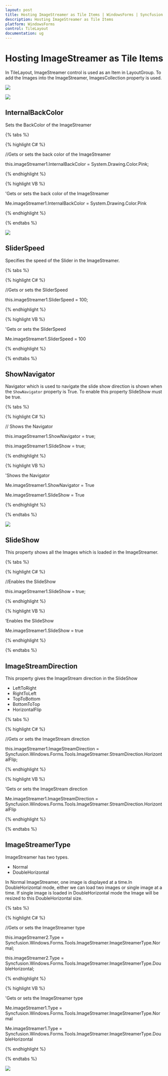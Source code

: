 ```yaml
---
layout: post
title: Hosting ImageStreamer as Tile Items | WindowsForms | Syncfusion
description: Hosting ImageStreamer as Tile Items
platform: WindowsForms
control: TileLayout 
documentation: ug
---
```


# Hosting ImageStreamer as Tile Items

In TileLayout, ImageStreamer control is used as an Item in LayoutGroup. To add the Images into the ImageStreamer, ImagesCollection property is used.

![](HostingImageStreamerasItems_images/ImagesCollection.png)

![](HostingImageStreamerasItems_images/ImagesCollection1.png)


## InternalBackColor

Sets the BackColor of the ImageStreamer

{% tabs %}

{% highlight C# %}

//Gets or sets the back color of the ImageStreamer

this.imageStreamer1.InternalBackColor = System.Drawing.Color.Pink;

{% endhighlight %}


{% highlight VB %}

'Gets or sets the back color of the ImageStreamer

 Me.imageStreamer1.InternalBackColor = System.Drawing.Color.Pink
 
{% endhighlight %}

{% endtabs %}


![](HostingImageStreamerasItems_images/ImageStreamerColor.png)


## SliderSpeed

Specifies the speed of the Slider in the ImageStreamer.

{% tabs %}

{% highlight C# %}

//Gets or sets the SliderSpeed

this.imageStreamer1.SliderSpeed = 100;

{% endhighlight %}


{% highlight VB %}

 'Gets or sets the SliderSpeed
 
 Me.imageStreamer1.SliderSpeed = 100
 
{% endhighlight %}

{% endtabs %}


## ShowNavigator

Navigator which is used to navigate the slide show direction is shown when the `ShowNavigator` property is True. To enable this property SlideShow must be true. 

{% tabs %}

{% highlight C# %}

// Shows the Navigator

this.imageStreamer1.ShowNavigator = true;

this.imageStreamer1.SlideShow = true;

{% endhighlight %}

{% highlight VB %}

'Shows the Navigator

 Me.imageStreamer1.ShowNavigator = True
 
 Me.imageStreamer1.SlideShow = True
 
{% endhighlight %}

{% endtabs %}

![](HostingImageStreamerasItems_images/Navigator.png)

## SlideShow

This property shows all the Images which is loaded in the ImageStreamer.

{% tabs %}

{% highlight C# %}

//Enables the SlideShow

this.imageStreamer1.SlideShow = true;

{% endhighlight %}

{% highlight VB %}

‘Enables the SlideShow

Me.imageStreamer1.SlideShow = true
 
{% endhighlight %}

{% endtabs %}

## ImageStreamDirection

This property gives the ImageStream direction in the SlideShow

* LeftToRight
* RightToLeft
* TopToBottom
* BottomToTop
* HorizontalFlip

{% tabs %}

{% highlight C# %}

//Gets or sets the ImageStream direction

this.imageStreamer1.ImageStreamDirection = Syncfusion.Windows.Forms.Tools.ImageStreamer.StreamDirection.HorizontalFlip;

{% endhighlight %}

{% highlight VB %}

‘Gets or sets the ImageStream direction

Me.imageStreamer1.ImageStreamDirection = Syncfusion.Windows.Forms.Tools.ImageStreamer.StreamDirection.HorizontalFlip
 
{% endhighlight %}

{% endtabs %}


## ImageStreamerType

ImageStreamer has two types.

* Normal
* DoubleHorizontal

In Normal ImageStreamer, one image is displayed at a time.In DoubleHorizontal mode, either we can load two images or single image at a time. If single image is loaded in DoubleHorizontal mode the Image will be resized to this DoubleHorizontal size.

{% tabs %}

{% highlight C# %}

//Gets or sets the ImageStreamer type

this.imageStreamer2.Type = Syncfusion.Windows.Forms.Tools.ImageStreamer.ImageStreamerType.Normal;

this.imageStreamer2.Type = Syncfusion.Windows.Forms.Tools.ImageStreamer.ImageStreamerType.DoubleHorizontal;

{% endhighlight %}

{% highlight VB %}

'Gets or sets the ImageStreamer type

Me.imageStreamer1.Type = Syncfusion.Windows.Forms.Tools.ImageStreamer.ImageStreamerType.Normal

Me.imageStreamer1.Type = Syncfusion.Windows.Forms.Tools.ImageStreamer.ImageStreamerType.DoubleHorizontal
 
{% endhighlight %}

{% endtabs %}

![](HostingImageStreamerasItems_images/Properties_img1.jpeg)


